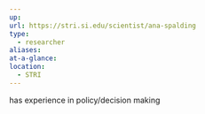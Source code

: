 ```yaml
---
up: 
url: https://stri.si.edu/scientist/ana-spalding
type:
  - researcher
aliases: 
at-a-glance: 
location:
  - STRI
---
```

has experience in policy/decision making